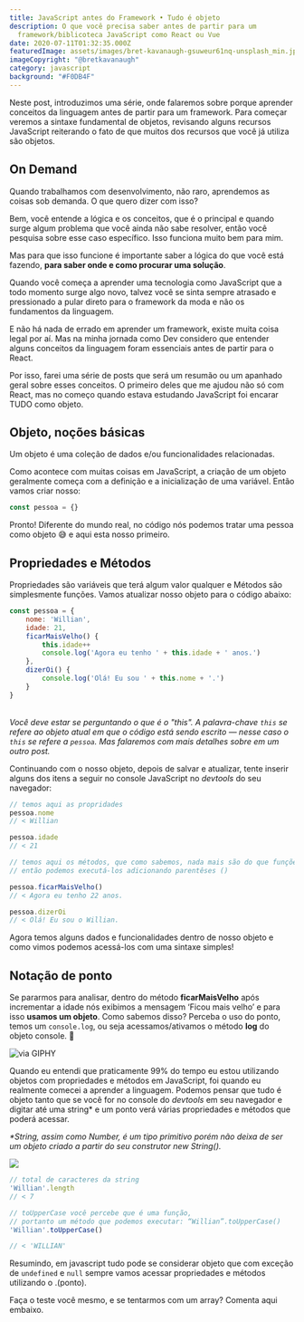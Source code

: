 ```yaml
---
title: JavaScript antes do Framework • Tudo é objeto
description: O que você precisa saber antes de partir para um
  framework/biblicoteca JavaScript como React ou Vue
date: 2020-07-11T01:32:35.000Z
featuredImage: assets/images/bret-kavanaugh-gsuweur61nq-unsplash_min.jpg
imageCopyright: "@bretkavanaugh"
category: javascript
background: "#F0DB4F"
---
```

Neste post, introduzimos uma série, onde falaremos sobre porque aprender conceitos da linguagem antes de partir para um framework. Para começar veremos a sintaxe fundamental de objetos, revisando alguns recursos JavaScript reiterando o fato de que muitos dos recursos que você já utiliza são objetos.

## On Demand

Quando trabalhamos com desenvolvimento, não raro, aprendemos as coisas sob demanda. O que quero dizer com isso?

Bem, você entende a lógica e os conceitos, que é o principal e quando surge algum problema que você ainda não sabe resolver, então você pesquisa sobre esse caso específico. Isso funciona muito bem para mim.

Mas para que isso funcione é importante saber a lógica do que você está fazendo, **para saber onde e como procurar uma solução**.

Quando você começa a aprender uma tecnologia como JavaScript que a todo momento surge algo novo, talvez você se sinta sempre atrasado e pressionado a pular direto para o framework da moda e não os fundamentos da linguagem. 

E não há nada de errado em aprender um framework, existe muita coisa legal por aí. Mas na minha jornada como Dev considero que entender alguns conceitos da linguagem foram essenciais antes de partir para o React.

Por isso, farei uma série de posts que será um resumão ou um apanhado geral sobre esses conceitos. O primeiro deles que me ajudou não só com React, mas no começo quando estava estudando JavaScript foi encarar TUDO como objeto.

## Objeto, noções básicas

Um objeto é uma coleção de dados e/ou funcionalidades relacionadas.

Como acontece com muitas coisas em JavaScript, a criação de um objeto geralmente começa com a definição e a inicialização de uma variável. Então vamos criar nosso:

```javascript
const pessoa = {}
```

Pronto! Diferente do mundo real, no código nós podemos tratar uma pessoa como objeto 😅  e aqui esta nosso primeiro.

## Propriedades e Métodos

Propriedades são variáveis que terá algum valor qualquer e Métodos são simplesmente funções. Vamos atualizar nosso objeto para o código abaixo:

```javascript
const pessoa = { 	
    nome: 'Willian', 	
    idade: 21,
	ficarMaisVelho() { 
		this.idade++
		console.log('Agora eu tenho ' + this.idade + ' anos.')
	},
    dizerOi() { 
		console.log('Olá! Eu sou ' + this.nome + '.')
	}
}
```

\
*Você deve estar se perguntando o que é o "this". A palavra-chave `this` se refere ao objeto atual em que o código está sendo escrito — nesse caso o `this` se refere a `pessoa`. Mas falaremos com mais detalhes sobre em um outro post.*

Continuando com o nosso objeto, depois de salvar e atualizar, tente inserir alguns dos itens a seguir no console JavaScript no *devtools* do seu navegador:

```javascript
// temos aqui as propridades
pessoa.nome
// < Willian

pessoa.idade
// < 21
```

```javascript
// temos aqui os métodos, que como sabemos, nada mais são do que funções, 
// então podemos executá-los adicionando parentêses ()

pessoa.ficarMaisVelho()
// < Agora eu tenho 22 anos.

pessoa.dizerOi
// < Olá! Eu sou o Willian.
```

Agora temos alguns dados e funcionalidades dentro de nosso objeto e como vimos podemos acessá-los com uma sintaxe simples!

## Notação de ponto

Se pararmos para analisar, dentro do método **ficarMaisVelho** após incrementar a idade nós exibimos a mensagem ‘Ficou mais velho’ e para isso **usamos um objeto**. Como sabemos disso? Perceba o uso do ponto, temos um `console.log`, ou seja acessamos/ativamos o método **log** do objeto console. 🤯

![via GIPHY](https://media.giphy.com/media/msriR5ybSpQgo/source.gif)

Quando eu entendi que praticamente 99% do tempo eu estou utilizando objetos com propriedades e métodos em JavaScript, foi quando eu realmente comecei a aprender a linguagem. Podemos pensar que tudo é objeto tanto que se você for no console do *devtools* em seu navegador e digitar até uma string* e um ponto verá várias propriedades e métodos que poderá acessar.

*\*String, assim como Number, é um tipo primitivo porém não deixa de ser um objeto criado a partir do seu construtor  new String().*

![](/assets/images/string-devtools.png)

```javascript
// total de caracteres da string
'Willian'.length
// < 7

// toUpperCase você percebe que é uma função, 
// portanto um método que podemos executar: “Willian”.toUpperCase()
'Willian'.toUpperCase()

// < 'WILLIAN'
```

Resumindo, em javascript tudo pode se considerar objeto que com exceção de `undefined` e `null` sempre vamos acessar propriedades e métodos utilizando o .(ponto). 

Faça o teste você mesmo, e se tentarmos com um array? Comenta aqui embaixo.